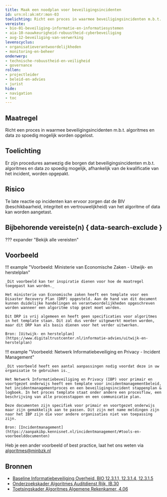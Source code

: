 ```yaml
---
title: Maak een noodplan voor beveiligingsincidenten
id: urn:nl:ak:mtr:mon-03
toelichting: Richt een proces in waarmee beveiligingsincidenten m.b.t. algoritmes en data zo spoedig mogelijk worden opgelost.
vereiste:
- bio-01-beveiliging-informatie-en-informatiesystemen
- aia-10-nauwkeurigheid-robuustheid-cyberbeveiliging
- avg-12-beveiliging-van-verwerking
levenscyclus:
- organisatieverantwoordelijkheden
- monitoring-en-beheer
onderwerp:
- technische-robuustheid-en-veiligheid
- governance
rollen:
- projectleider
- beleid-en-advies
- jurist
hide:
- navigation
- toc
---
```


<!-- tags -->

## Maatregel
Richt een proces in waarmee beveiligingsincidenten m.b.t. algoritmes en data zo spoedig mogelijk worden opgelost.


## Toelichting
Er zijn procedures aanwezig die borgen dat beveiligingsincidenten m.b.t. algoritmes en data zo spoedig mogelijk, afhankelijk van de kwalificatie van het incident, worden opgepakt.


## Risico
Te late reactie op incidenten kan ervoor zorgen dat de BIV (beschikbaarheid, integriteit en vertrouwelijkheid) van het algoritme of data kan worden aangetast.

## Bijbehorende vereiste(n) { data-search-exclude }
??? expander "Bekijk alle vereisten"
    <!-- list_vereisten_on_maatregelen_page -->



## Voorbeeld

!!! example "Voorbeeld: Ministerie van Economische Zaken - Uitwijk- en herstelplan"

	_Dit voorbeeld kan ter inspiratie dienen voor hoe de maatregel toegepast kan worden._
	
	Het ministerie van Economische zaken heeft een template voor een Disaster Recovery Plan (DRP) opgesteld. Aan de hand van dit document kunnen duidelijke handelingen en verantwoordelijkheden opgeschreven worden wanneer een algoritme stop gezet moet worden.
	
	Dit DRP is vrij algemeen en heeft geen specificaties voor algoritmes in het template staan. Dit zal dus verder uitgewerkt moeten worden, maar dit DRP kan als basis dienen voor het verder uitwerken.
	
	Bron: [Uitwijk- en herstelplan](https://www.digitaltrustcenter.nl/informatie-advies/uitwijk-en-herstelplan)

!!! example "Voorbeeld: Netwerk Informatiebeveiliging en Privacy - Incident Management"

	_Dit voorbeeld heeft een aantal aanpassingen nodig voordat deze in uw organisatie te gebruiken is._

	Het Netwerk Informatiebeveiliging en Privacy (IBP) voor primair en voortgezet onderwijs heeft een template voor incidentmanagementbeleid, het incidentmanagementproces en een beveiligingsincident stappenplan & logboek. In het proces template staat onder andere een procesflow, een beschrijving van alle processtappen en een communicatie plan.

	Deze documenten zijn specifiek voor primair en voortgezet onderwijs maar zijn gemakkelijk aan te passen. Dit zijn met name meldingen zijn naar het IBP zijn die voor andere organisaties niet van toepassing zijn. 
 
	Bron: [Incidentmanagement](https://aanpakibp.kennisnet.nl/incidentmanagement/#tools-en-voorbeelddocumenten)

Heb je een ander voorbeeld of best practice, laat het ons weten via [algoritmes@minbzk.nl](mailto:algoritmes@minbzk.nl) 


## Bronnen

- [Baseline Informatiebeveiliging Overheid, BIO 12.3.1.1, 12.3.1.4, 12.3.1.5](https://www.digitaleoverheid.nl/overzicht-van-alle-onderwerpen/cybersecurity/bio-en-ensia/baseline-informatiebeveiliging-overheid/)
- [Onderzoekskader Algoritmes Auditdienst Rijk, IB.30](https://www.rijksoverheid.nl/documenten/rapporten/2023/07/11/onderzoekskader-algoritmes-adr-2023)
- [Toetsingskader Algoritmes Algemene Rekenkamer, 4.06](https://www.rekenkamer.nl/onderwerpen/algoritmes/documenten/publicaties/2024/05/15/het-toetsingskader-aan-de-slag)
